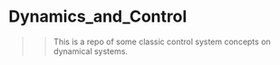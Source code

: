 # Dynamics_and_Control
>> This is a repo of some classic control system concepts on dynamical systems.

